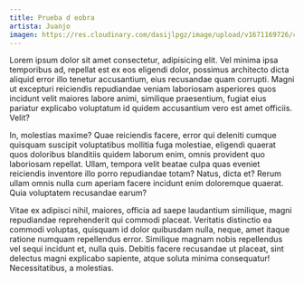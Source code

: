 ```yaml
---
title: Prueba d eobra
artista: Juanjo
imagen: https://res.cloudinary.com/dasijlpgz/image/upload/v1671169726/cld-sample-2.jpg
---
```

<!--StartFragment-->

Lorem ipsum dolor sit amet consectetur, adipisicing elit. Vel minima ipsa temporibus ad, repellat est ex eos eligendi dolor, possimus architecto dicta aliquid error illo tenetur accusantium, eius recusandae quam corrupti. Magni ut excepturi reiciendis repudiandae veniam laboriosam asperiores quos incidunt velit maiores labore animi, similique praesentium, fugiat eius pariatur explicabo voluptatum id quidem accusantium vero est amet officiis. Velit?

In, molestias maxime? Quae reiciendis facere, error qui deleniti cumque quisquam suscipit voluptatibus mollitia fuga molestiae, eligendi quaerat quos doloribus blanditiis quidem laborum enim, omnis provident quo laboriosam repellat. Ullam, tempora velit beatae culpa quas eveniet reiciendis inventore illo porro repudiandae totam? Natus, dicta et? Rerum ullam omnis nulla cum aperiam facere incidunt enim doloremque quaerat. Quia voluptatem recusandae earum?

Vitae ex adipisci nihil, maiores, officia ad saepe laudantium similique, magni repudiandae reprehenderit qui commodi placeat. Veritatis distinctio ea commodi voluptas, quisquam id dolor quibusdam nulla, neque, amet itaque ratione numquam repellendus error. Similique magnam nobis repellendus vel sequi incidunt et, nulla quis. Debitis facere recusandae ut placeat, sint delectus magni explicabo sapiente, atque soluta minima consequatur! Necessitatibus, a molestias.

<!--EndFragment-->